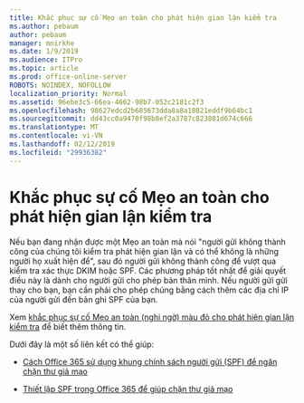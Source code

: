 ```yaml
---
title: Khắc phục sự cố Mẹo an toàn cho phát hiện gian lận kiểm tra
ms.author: pebaum
author: pebaum
manager: mnirkhe
ms.date: 1/9/2019
ms.audience: ITPro
ms.topic: article
ms.prod: office-online-server
ROBOTS: NOINDEX, NOFOLLOW
localization_priority: Normal
ms.assetid: 96ebe3c5-66ea-4662-98b7-052c2181c2f3
ms.openlocfilehash: 98627edcd2b685673dda8a8a18821eddf9b64bc1
ms.sourcegitcommit: dd43cc0a9470f98b8ef2a3787c823801d674c666
ms.translationtype: MT
ms.contentlocale: vi-VN
ms.lasthandoff: 02/12/2019
ms.locfileid: "29936382"
---
```

# <a name="troubleshooting-the-safety-tip-for-fraud-detection-checks"></a>Khắc phục sự cố Mẹo an toàn cho phát hiện gian lận kiểm tra



Nếu bạn đang nhận được một Mẹo an toàn mà nói "người gửi không thành công của chúng tôi kiểm tra phát hiện gian lận và có thể không là những người họ xuất hiện để", sau đó người gửi không thành công để vượt qua kiểm tra xác thực DKIM hoặc SPF. Các phương pháp tốt nhất để giải quyết điều này là dành cho người gửi cho phép bản thân mình. Nếu người gửi gửi thay cho bạn, bạn cần phải cho phép chúng bằng cách thêm các địa chỉ IP của người gửi đến bản ghi SPF của bạn.
  
Xem [khắc phục sự cố Mẹo an toàn (nghi ngờ) màu đỏ cho phát hiện gian lận kiểm tra](https://blogs.msdn.microsoft.com/tzink/2016/11/02/troubleshooting-the-red-suspicious-safety-tip-for-fraud-detection-checks/) để biết thêm thông tin. 
  
Dưới đây là một số liên kết có thể giúp:
  
- [Cách Office 365 sử dụng khung chính sách người gửi (SPF) để ngăn chặn thư giả mạo](https://docs.microsoft.com/office365/SecurityCompliance/how-office-365-uses-spf-to-prevent-spoofing)
    
- [Thiết lập SPF trong Office 365 để giúp chặn thư giả mạo](https://docs.microsoft.com/office365/SecurityCompliance/set-up-spf-in-office-365-to-help-prevent-spoofing)
    

